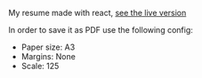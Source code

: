My resume made with react, [see the live version](https://roynx98.github.io/my-resume/)

In order to save it as PDF use the following config:
* Paper size: A3
* Margins: None
* Scale: 125